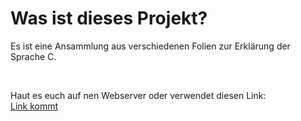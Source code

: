 # Was ist dieses Projekt?

Es ist eine Ansammlung aus verschiedenen Folien zur Erklärung der Sprache C.

<br>

Haut es euch auf nen Webserver oder verwendet diesen Link:  
[Link kommt](NONE)
